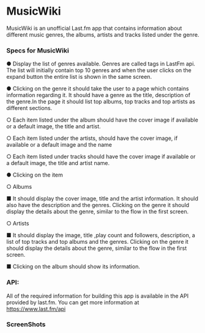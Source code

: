 
# MusicWiki
MusicWiki is an unofficial Last.fm app that contains information about different music
genres, the albums, artists and tracks listed under the genre.

### Specs for MusicWiki
● Display the list of genres available. Genres are called tags in LastFm api. The list will
initially contain top 10 genres and when the user clicks on the expand button the
entire list is shown in the same screen.

● Clicking on the genre it should take the user to a page which contains information
regarding it. It should have a genre as the title, description of the genre.In the page
it should list top albums, top tracks and top artists as different sections.

○ Each item listed under the album should have the cover image if available or
a default image, the title and artist.

○ Each item listed under the artists, should have the cover image, if available or
a default image and the name

○ Each item listed under tracks should have the cover image if available or a
default image, the title and artist name.

● Clicking on the item

○ Albums

■ It should display the cover image, title and the artist information. It
should also have the description and the genres. Clicking on the genre
it should display the details about the genre, similar to the flow in the
first screen.

○ Artists

■ It should display the image, title ,play count and followers,
description, a list of top tracks and top albums and the genres.
Clicking on the genre it should display the details about the genre,
similar to the flow in the first screen.

■ Clicking on the album should show its information.

### API:
All of the required information for building this app is available in the API provided by
last.fm. You can get more information at https://www.last.fm/api


### ScreenShots



